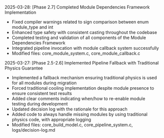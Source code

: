 <!-- Purpose: Record completed milestones -->
<!-- Update Rules: 
- Update from the bottom only!
- 100-word limit per entry! 
- Include:
  • Today's date and phase identifier
  • Milestone summary
  • List of new, modified and deleted files (exclude log files)
-->

2025-03-28: [Phase 2.7] Completed Module Dependencies Framework Implementation
- Fixed compiler warnings related to sign comparison between enum module_type and int 
- Enhanced type safety with consistent casting throughout the codebase
- Completed testing and validation of all components of the Module Dependencies Framework
- Integrated pipeline invocation with module callback system successfully
- Modified files: core_module_system.c, core_module_callback.c

2025-03-27: [Phase 2.5-2.6] Implemented Pipeline Fallback with Traditional Physics Guarantee
- Implemented a fallback mechanism ensuring traditional physics is used for all modules during migration
- Forced traditional cooling implementation despite module presence to ensure consistent test results
- Added clear comments indicating when/how to re-enable module testing during development
- Updated decision log with the rationale for this approach
- Added code to always handle missing modules by using traditional physics code, with appropriate logging
- Modified files: core_build_model.c, core_pipeline_system.c, logs/decision-log.md
